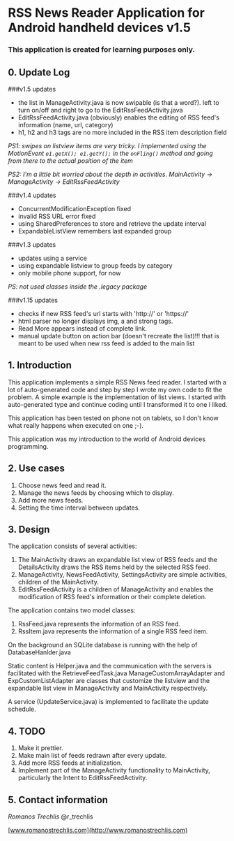 # RSS News Reader Application for Android handheld devices v1.5
### This application is created for learning purposes only.


## 0. Update Log

###v1.5 updates

+ the list in ManageActivity.java is now swipable (is that a word?). left to turn on/off and right to go to the EditRssFeedActivity.java
+ EditRssFeedActivity.java (obviously) enables the editing of RSS feed's information (name, url, category)
+ h1, h2 and h3 tags are no more included in the RSS item description field

*PS1: swipes on listview items are very tricky. I implemented using the MotionEvent `e1.getX(); e1.getY();` in the `onFling()` method and going from there to the actual position of the item* 

*PS2: I'm a little bit worried about the depth in activities. MainActivity -> ManageActivity -> EditRssFeedActivity*


###v1.4 updates

+ ConcurrentModificationException fixed
+ invalid RSS URL error fixed
+ using SharedPreferences to store and retrieve the update interval
+ ExpandableListView remembers last expanded group


###v1.3 updates

+ updates using a service
+ using expandable listview to group feeds by category
+ only mobile phone support, for now

*PS: not used classes inside the .legacy package*


###v1.15 updates

+ checks if new RSS feed's url starts with 'http://' or 'https://'
+ html parser no longer displays img, a and strong tags.
+ Read More appears instead of complete link.
+ manual update button on action bar (doesn't recreate the list)!!! that is meant to be used when new rss feed is added to the main list


## 1. Introduction
This application implements a simple RSS News feed reader. I started with a lot of auto-generated code and step by step I wrote my own code to fit the problem. A simple example is the implementation of list views. I started with auto-generated type and continue coding until I transformed it to one I liked.

This application has been tested on phone not on tablets, so I don't know what really happens when executed on one ;-).

This application was my introduction to the world of Android devices programming.


## 2. Use cases

1. Choose news feed and read it.
2. Manage the news feeds by choosing which to display.
3. Add more news feeds.
4. Setting the time interval between updates.


## 3. Design
The application consists of several activities:

1. The MainActivity draws an expandable list view of RSS feeds and the DetailsActivity draws the RSS items held by the selected RSS feed.
2. ManageActivity, NewsFeedActivity, SettingsActivity are simple activities, children of the MainActivity.
3. EditRssFeedActivity is a children of ManageActivity and enables the modification of RSS feed's information or their complete deletion.

The application contains two model classes:

1. RssFeed.java represents the information of an RSS feed.
2. RssItem.java represents the information of a single RSS feed item.

On the background an SQLite database is running with the help of DatabaseHanlder.java

Static content is Helper.java and the communication with the servers is facilitated with the RetrieveFeedTask.java
ManageCustomArrayAdapter and ExpCustomListAdapter are classes that customize the listview and the expandable list view in ManageActivity and MainActivity respectively.

A service (UpdateService.java) is implemented to facilitate the update schedule.


## 4. TODO

1. Make it prettier.
2. Make main list of feeds redrawn after every update.
3. Add more RSS feeds at initialization.
4. Implement part of the ManageActivity functionality to MainActivity, particularly the Intent to EditRssFeedActivity.


## 5. Contact information
*Romanos Trechlis* @r_trechlis

[www.romanostrechlis.com](http://www.romanostrechlis.com)